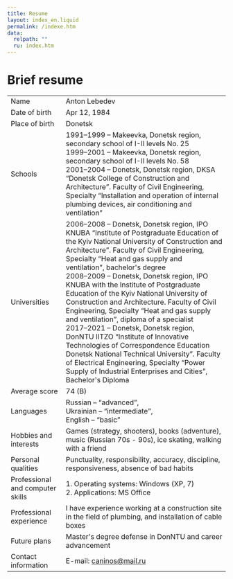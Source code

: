 ```yaml
---
title: Resume
layout: index_en.liquid
permalink: /indexe.htm
data:
  relpath: ""
  ru: index.htm
---
```

# Brief resume

<table id="resume">
<tr>
  <td>Name</td>
  <td>Anton Lebedev</td>
</tr>
</tr>
<tr>
  <td>Date of birth</td>
  <td>Apr 12, 1984</td>
</tr>
<tr>
  <td>Place of birth</td>
  <td>Donetsk</td>
</tr>
<tr>
  <td>Schools</td>
  <td>
    1991&ndash;1999 – Makeevka, Donetsk region, secondary school of I-II levels No. 25
    <br>
    1999&ndash;2001 – Makeevka, Donetsk region, secondary school of I-II levels No. 58
    <br>
    2001&ndash;2004 – Donetsk, Donetsk region, DKSA <q>Donetsk College of Construction and Architecture</q>. Faculty of Civil Engineering, Specialty <q>Installation and operation of internal plumbing devices, air conditioning and ventilation</q>
  </td>
</tr>
<tr>
  <td>Universities</td>
  <td>
    2006&ndash;2008 – Donetsk, Donetsk region, IPO KNUBA <q>Institute of Postgraduate Education of the Kyiv National University of Construction and Architecture</q>. Faculty of Civil Engineering, Specialty <q>Heat and gas supply and ventilation</q>, bachelor's degree
    <br>
    2008&ndash;2009 – Donetsk, Donetsk region, IPO KNUBA with the Institute of Postgraduate Education of the Kyiv National University of Construction and Architecture</q>. Faculty of Civil Engineering, Specialty <q>Heat and gas supply and ventilation</q>, diploma of a specialist
    <br>
    2017&ndash;2021 – Donetsk, Donetsk region, DonNTU IITZO <q>Institute of Innovative Technologies of Correspondence Education Donetsk National Technical University</q>. Faculty of Electrical Engineering, Specialty <q>Power Supply of Industrial Enterprises and Cities</q>, Bachelor's Diploma
  </td>
</tr>
<tr>
  <td>Average score</td>
  <td>74 (B)</td>
</tr>
<tr>
  <td>Languages</td>
  <td>Russian – <q>advanced</q>,<br>
    Ukrainian – <q>intermediate</q>,<br>
    English – <q>basic</q>
  </td>
</tr>
<tr>
  <td>Hobbies and interests</td>
  <td>Games (strategy, shooters), books (adventure), music (Russian 70s - 90s), ice skating, walking with a friend</td>
</tr>
<tr>
  <td>Personal qualities</td>
  <td>Punctuality, responsibility, accuracy, discipline, responsiveness, absence of bad habits</td>
</tr>
<tr>
  <td>Professional and computer skills</td>
  <td>1. Operating systems: Windows (XP, 7)<br>
  2. Applications: MS Office</td>
</tr>
<tr>
  <td>Professional experience</td>
  <td>I have experience working at a construction site in the field of plumbing, and installation of cable boxes</td>
</tr>
<tr>
  <td>Future plans</td>
  <td>Master's degree defense in DonNTU and career advancement</td>
</tr>
<tr>
  <td>Contact information</td>
  <td>E-mail: <a href="mailto:caninos@mail.ru.com">caninos@mail.ru</a></td>
</tr>
</table>
